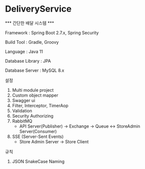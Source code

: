 # DeliveryService

*** 간단한 배달 시스템 ***

Framework : Spring Boot 2.7.x, Spring Security

Build Tool : Gradle, Groovy

Language : Java 11

Database Library : JPA

Database Server : MySQL 8.x

설정
1. Multi module project
2. Custom object mapper
3. Swagger ui
4. Filter, Interceptor, TimerAop
5. Validation
6. Security Authorizing
7. RabbitMQ
    - API Server(Publisher) -> Exchange -> Queue <-> StoreAdmin Server(Consumer)
8. SSE (Server-Sent Events)
   - Store Admin Server -> Store Client

규칙
1. JSON SnakeCase Naming
